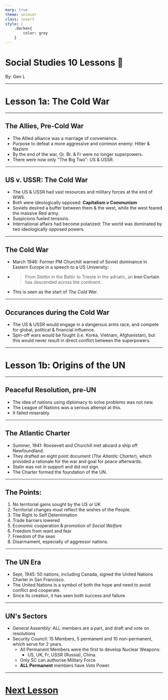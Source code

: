 ```yaml
---
marp: true
theme: uncover
class: invert
style: |
    .darken{
        color: grey
    }
---
```


# <!--fit-->Social Studies 10 Lessons :book:

<span class="darken">By:</span> Gen L

<!--_footer: In partnership with Hyperion University, 2023-->

---
<!--paginate: true-->
# Lesson 1a: The Cold War

---

## The Allies, Pre-Cold War

* The Allied alliance was a marriage of convenience.
* Purpose to defeat a more aggressive and common enemy: Hitler & Nazism
* By the end of the war, Gr. Br. & Fr were no longer superpowers.
* There were now only "The Big Two": US & USSR.

---

## US v. USSR: The Cold War

* The US & USSR had vast resources and military forces at the end of WWII.
* Both were ideologically opposed: 
**Capitalism v Communism**
* Soviets desired a buffer between them & the west, while the west feared the massive Red army.
* Suspicions fueled tensions.
* International affairs had become polarized: The world was dominated by two ideologically opposed powers.

---

## The Cold War

* March 1946: Former PM Churchill warned of Soviet dominance in Eastern Europe in a speech to a US University:
* > From Stettin in the Baltic to Trieste in the adriatic, an **Iron Curtain** has descended across the continent.
* This is seen as the start of *The Cold War*.

---

## Occurances during the Cold War

* The US & USSR would engage in a dangerous arms race, and compete for global, political & financial influence.
* Spin-off wars would be fought (i.e. Korea, Vietnam, Afghanistan), but this would never result in direct conflict between the superpowers.

---

# Lesson 1b: Origins of the UN

---

## Peaceful Resolution, pre-UN

* The idea of nations using diplomacy to solve problems was not new.
* The League of Nations was a serious attempt at this. 
* It failed miserably.

---

## The Atlantic Charter

* Summer, 1941: Roosevelt and Churchill met aboard a ship off Newfoundland.
* They drafted an eight point document (*The Atlantic Charter*), which provided a rationale for the war and goal for peace afterwards.
* Stalin was not in support and did not sign.
* The Charter formed the foundation of the UN.

---

## The Points:

1. No territorial gains sought by the US or UK
2. Territorial changes must reflect the wishes of the People.
3. The Right to Self Determination
4. Trade barriers lowered
5. Economic cooperation & promotion of *Social Welfare*
6. Freedom from want and fear
7. Freedom of the seas
8. Disarmament, especially of aggressor nations.

---

## The UN Era

* Sept, 1945: 50 nations, including Canada, signed the United Nations Charter in San Francisco.
* The United Nations is a symbol of both the hope and need to avoid conflict and cooperate.
* Since its creation, it has seen both success and failure.

---

## UN's Sectors

* General Assembly: ALL members are a part, and draft and vote on resolutions
* Security Council: 15 Members, 5 permanent and 10 non-permanent, which serve for 2 years.
    * All Permanent Members were the first to develop Nuclear Weapons:
        * US, UK, Fr, USSR (Russia), China.
    * Only SC can authorise Military Force
    * **ALL Permanent** members have *Veto* Power.

---

# [Next Lesson](Lesson%202.html)